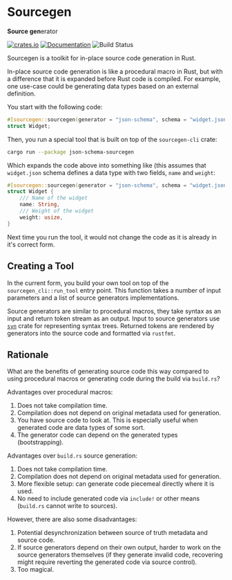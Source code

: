 # Sourcegen

**Source gen**erator

[![crates.io][Crate Logo]][Crate]
[![Documentation][Doc Logo]][Doc]
![Build Status][CI Logo]

Sourcegen is a toolkit for in-place source code generation in Rust.

In-place source code generation is like a procedural macro in Rust, but with a difference that it is expanded before
Rust code is compiled. For example, one use-case could be generating data types based on an external definition.

You start with the following code:

```rust
#[sourcegen::sourcegen(generator = "json-schema", schema = "widget.json")]
struct Widget;
```

Then, you run a special tool that is built on top of the `sourcegen-cli` crate:

```sh
cargo run --package json-schema-sourcegen
``` 

Which expands the code above into something like (this assumes that `widget.json` schema defines a data type with
two fields, `name` and `weight`:

```rust
#[sourcegen::sourcegen(generator = "json-schema", schema = "widget.json")]
struct Widget {
    /// Name of the widget
    name: String,
    /// Weight of the widget
    weight: usize,
}
```

Next time you run the tool, it would not change the code as it is already in it's correct form.

## Creating a Tool

In the current form, you build your own tool on top of the `sourcegen_cli::run_tool` entry point. This function takes
a number of input parameters and a list of source generators implementations.

Source generators are similar to procedural macros, they take syntax as an input and return token stream as an output.
Input to source generators use [`syn`](https://crates.io./crates/syn) crate for representing syntax trees. Returned tokens are
rendered by generators into the source code and formatted via `rustfmt`. 

## Rationale

What are the benefits of generating source code this way compared to using procedural macros or generating code during
the build via `build.rs`?

Advantages over procedural macros:

1. Does not take compilation time.
2. Compilation does not depend on original metadata used for generation.
3. You have source code to look at. This is especially useful when generated code are data types of some sort.
4. The generator code can depend on the generated types (bootstrapping). 

Advantages over `build.rs` source generation:

1. Does not take compilation time.
2. Compilation does not depend on original metadata used for generation.
3. More flexible setup: can generate code piecemeal directly where it is used.
4. No need to include generated code via `include!` or other means (`build.rs` cannot write to sources).

However, there are also some disadvantages:

1. Potential desynchronization between source of truth metadata and source code.
2. If source generators depend on their own output, harder to work on the source generators themselves (if they generate
invalid code, recovering might require reverting the generated code via source control). 
3. Too magical.

<!-- work in progress... -->

[Crate]: https://crates.io/crates/sourcegen-cli
[Crate Logo]: https://img.shields.io/crates/v/sourcegen-cli.svg

[Doc]: https://docs.rs/sourcegen-cli
[Doc Logo]: https://docs.rs/sourcegen-cli/badge.svg

[CI Logo]: https://github.com/commure/sourcegen/workflows/Rust/badge.svg